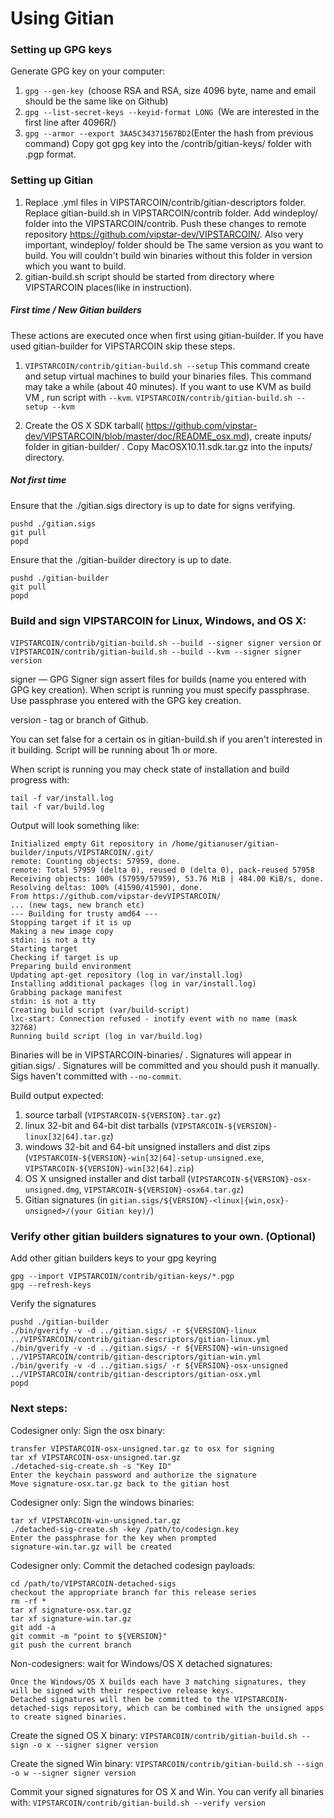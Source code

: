 Using Gitian
====================
### Setting up GPG keys
Generate GPG key on your computer:
1. ```gpg --gen-key ```(choose RSA and RSA, size 4096 byte, name and email should be the same like on Github)
2. ```gpg --list-secret-keys --keyid-format LONG ```(We are interested in the first line after 4096R/)
3. ```gpg --armor --export 3AA5C34371567BD2```(Enter the hash from previous command)
Copy got gpg key into the /contrib/gitian-keys/ folder with .pgp format.
### Setting up Gitian
1. Replace .yml files in VIPSTARCOIN/contrib/gitian-descriptors folder. Replace gitian-build.sh in VIPSTARCOIN/contrib folder. Add windeploy/ folder into the VIPSTARCOIN/contrib. Push these changes to remote repository https://github.com/vipstar-dev/VIPSTARCOIN/. Also very important, windeploy/ folder should be The same version as you want to build. You will couldn't build win binaries without this folder in version which you want to build.
2. gitian-build.sh script should be started from directory where VIPSTARCOIN places(like in instruction).
##### First time / New Gitian builders
These actions are executed once when first using gitian-builder. If you have used gitian-builder for VIPSTARCOIN skip these steps.
1. ```VIPSTARCOIN/contrib/gitian-build.sh --setup``` This command create and setup virtual machines to build your binaries files. This command may take a while (about 40 minutes). If you want to use KVM as build VM , run script with ```--kvm```.
    ```VIPSTARCOIN/contrib/gitian-build.sh --setup --kvm```

2. Create the OS X SDK tarball( https://github.com/vipstar-dev/VIPSTARCOIN/blob/master/doc/README_osx.md), create inputs/ folder in gitian-builder/ . Copy MacOSX10.11.sdk.tar.gz into the inputs/ directory.
##### Not first time
Ensure that the ./gitian.sigs directory is up to date for signs verifying.

    pushd ./gitian.sigs
    git pull
    popd

Ensure that the ./gitian-builder directory is up to date.

    pushd ./gitian-builder
    git pull
    popd

### Build and sign VIPSTARCOIN for Linux, Windows, and OS X:

  ```VIPSTARCOIN/contrib/gitian-build.sh --build --signer signer version``` or 
  ```VIPSTARCOIN/contrib/gitian-build.sh --build --kvm --signer signer version```

signer — GPG Signer sign assert files for builds (name you entered with GPG key creation). When script is running you must specify passphrase. Use passphrase you entered with the GPG key creation. 

version - tag or branch of Github.

You can set false for a certain os in gitian-build.sh if you aren't interested in it building.
Script will be running about 1h or more.

When script is running you may check state of installation and build progress with:

    tail -f var/install.log
    tail -f var/build.log
    
Output will look something like:
    
    Initialized empty Git repository in /home/gitianuser/gitian-builder/inputs/VIPSTARCOIN/.git/
    remote: Counting objects: 57959, done.
    remote: Total 57959 (delta 0), reused 0 (delta 0), pack-reused 57958
    Receiving objects: 100% (57959/57959), 53.76 MiB | 484.00 KiB/s, done.
    Resolving deltas: 100% (41590/41590), done.
    From https://github.com/vipstar-devVIPSTARCOIN/
    ... (new tags, new branch etc)
    --- Building for trusty amd64 ---
    Stopping target if it is up
    Making a new image copy
    stdin: is not a tty
    Starting target
    Checking if target is up
    Preparing build environment
    Updating apt-get repository (log in var/install.log)
    Installing additional packages (log in var/install.log)
    Grabbing package manifest
    stdin: is not a tty
    Creating build script (var/build-script)
    lxc-start: Connection refused - inotify event with no name (mask 32768)
    Running build script (log in var/build.log)


Binaries will be in VIPSTARCOIN-binaries/ . Signatures will appear in gitian.sigs/ . Signatures will be committed and you should push it manually. Sigs haven't committed with ```--no-commit```.

Build output expected:

  1. source tarball (`VIPSTARCOIN-${VERSION}.tar.gz`)
  2. linux 32-bit and 64-bit dist tarballs (`VIPSTARCOIN-${VERSION}-linux[32|64].tar.gz`)
  3. windows 32-bit and 64-bit unsigned installers and dist zips (`VIPSTARCOIN-${VERSION}-win[32|64]-setup-unsigned.exe`, `VIPSTARCOIN-${VERSION}-win[32|64].zip`)
  4. OS X unsigned installer and dist tarball (`VIPSTARCOIN-${VERSION}-osx-unsigned.dmg`, `VIPSTARCOIN-${VERSION}-osx64.tar.gz`)
  5. Gitian signatures (in `gitian.sigs/${VERSION}-<linux|{win,osx}-unsigned>/(your Gitian key)/`)

### Verify other gitian builders signatures to your own. (Optional)

Add other gitian builders keys to your gpg keyring

    gpg --import VIPSTARCOIN/contrib/gitian-keys/*.pgp
    gpg --refresh-keys

Verify the signatures

    pushd ./gitian-builder
    ./bin/gverify -v -d ../gitian.sigs/ -r ${VERSION}-linux ../VIPSTARCOIN/contrib/gitian-descriptors/gitian-linux.yml
    ./bin/gverify -v -d ../gitian.sigs/ -r ${VERSION}-win-unsigned ../VIPSTARCOIN/contrib/gitian-descriptors/gitian-win.yml
    ./bin/gverify -v -d ../gitian.sigs/ -r ${VERSION}-osx-unsigned ../VIPSTARCOIN/contrib/gitian-descriptors/gitian-osx.yml
    popd

### Next steps:

Codesigner only: Sign the osx binary:

    transfer VIPSTARCOIN-osx-unsigned.tar.gz to osx for signing
    tar xf VIPSTARCOIN-osx-unsigned.tar.gz
    ./detached-sig-create.sh -s "Key ID"
    Enter the keychain password and authorize the signature
    Move signature-osx.tar.gz back to the gitian host

Codesigner only: Sign the windows binaries:

    tar xf VIPSTARCOIN-win-unsigned.tar.gz
    ./detached-sig-create.sh -key /path/to/codesign.key
    Enter the passphrase for the key when prompted
    signature-win.tar.gz will be created

Codesigner only: Commit the detached codesign payloads:

    cd /path/to/VIPSTARCOIN-detached-sigs
    checkout the appropriate branch for this release series
    rm -rf *
    tar xf signature-osx.tar.gz
    tar xf signature-win.tar.gz
    git add -a
    git commit -m "point to ${VERSION}"
    git push the current branch

Non-codesigners: wait for Windows/OS X detached signatures:

    Once the Windows/OS X builds each have 3 matching signatures, they will be signed with their respective release keys.
    Detached signatures will then be committed to the VIPSTARCOIN-detached-sigs repository, which can be combined with the unsigned apps to create signed binaries.

Create the signed OS X binary:
```VIPSTARCOIN/contrib/gitian-build.sh --sign -o x --signer signer version```

Create the signed Win binary:
```VIPSTARCOIN/contrib/gitian-build.sh --sign -o w --signer signer version```

Commit your signed signatures for OS X and Win.
You can verify all binaries with:
```VIPSTARCOIN/contrib/gitian-build.sh --verify version```